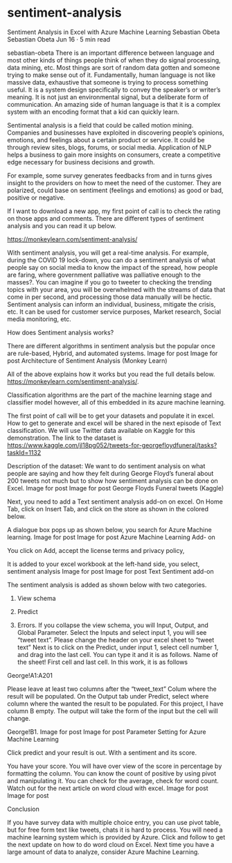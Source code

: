 # sentiment-analysis
Sentiment Analysis in Excel with Azure Machine Learning
Sebastian Obeta
Sebastian Obeta
Jun 16 · 5 min read

sebastian-obeta
There is an important difference between language and most other kinds of things people think of when they do signal processing, data mining, etc. Most things are sort of random data gotten and someone trying to make sense out of it. Fundamentally, human language is not like massive data, exhaustive that someone is trying to process something useful. It is a system design specifically to convey the speaker’s or writer’s meaning. It is not just an environmental signal, but a deliberate form of communication. An amazing side of human language is that it is a complex system with an encoding format that a kid can quickly learn.

Sentimental analysis is a field that could be called motion mining. Companies and businesses have exploited in discovering people’s opinions, emotions, and feelings about a certain product or service. It could be through review sites, blogs, forums, or social media. Application of NLP helps a business to gain more insights on consumers, create a competitive edge necessary for business decisions and growth.

For example, some survey generates feedbacks from and in turns gives insight to the providers on how to meet the need of the customer. They are polarized, could base on sentiment (feelings and emotions) as good or bad, positive or negative.

If I want to download a new app, my first point of call is to check the rating on those apps and comments. There are different types of sentiment analysis and you can read it up below.

https://monkeylearn.com/sentiment-analysis/

With sentiment analysis, you will get a real-time analysis. For example, during the COVID 19 lock-down, you can do a sentiment analysis of what people say on social media to know the impact of the spread, how people are faring, where government palliative was palliative enough to the masses?. You can imagine if you go to tweeter to checking the trending topics with your area, you will be overwhelmed with the streams of data that come in per second, and processing those data manually will be hectic. Sentiment analysis can inform an individual, business, mitigate the crisis, etc.
It can be used for customer service purposes, Market research, Social media monitoring, etc.

How does Sentiment analysis works?

There are different algorithms in sentiment analysis but the popular once are rule-based, Hybrid, and automated systems.
Image for post
Image for post
Architecture of Sentiment Analysis (Monkey Learn)

All of the above explains how it works but you read the full details below. https://monkeylearn.com/sentiment-analysis/.

Classification algorithms are the part of the machine learning stage and classifier model however, all of this embedded in its azure machine learning.

The first point of call will be to get your datasets and populate it in excel. How to get to generate and excel will be shared in the next episode of Text classification. We will use Twitter data available on Kaggle for this demonstration. The link to the dataset is https://www.kaggle.com/jl18pg052/tweets-for-georgefloydfuneral/tasks?taskId=1132

Description of the dataset: We want to do sentiment analysis on what people are saying and how they felt during George Floyd’s funeral about 200 tweets not much but to show how sentiment analysis can be done on Excel.
Image for post
Image for post
George Floyds Funeral tweets (Kaggle)

Next, you need to add a Text sentiment analysis add-on on excel. On Home Tab, click on Insert Tab, and click on the store as shown in the colored below.

A dialogue box pops up as shown below, you search for Azure Machine learning.
Image for post
Image for post
Azure Machine Learning Add- on

You click on Add, accept the license terms and privacy policy,

It is added to your excel workbook at the left-hand side, you select, sentiment analysis
Image for post
Image for post
Text Sentiment add-on

The sentiment analysis is added as shown below with two categories.

1. View schema

2. Predict

3. Errors.
If you collapse the view schema, you will Input, Output, and Global Parameter.
Select the Inputs and select input 1, you will see “tweet text”. Please change the header on your excel sheet to “tweet text”
Next is to click on the Predict, under input 1, select cell number 1, and drag into the last cell. You can type it and it is as follows.
Name of the sheet! First cell and last cell. In this work, it is as follows

George!A1:A201

Please leave at least two columns after the “tweet_text” Colum where the result will be populated.
On the Output tab under Predict, select where column where the wanted the result to be populated. For this project, I have column B empty. The output will take the form of the input but the cell will change.

George!B1.
Image for post
Image for post
Parameter Setting for Azure Machine Learning

Click predict and your result is out. With a sentiment and its score.

You have your score. You will have over view of the score in percentage by formatting the column. You can know the count of positive by using pivot and manipulating it. You can check for the average, check for word count. Watch out for the next article on word cloud with excel.
Image for post
Image for post

Conclusion

If you have survey data with multiple choice entry, you can use pivot table, but for free form text like tweets, chats it is hard to process. You will need a machine learning system which is provided by Azure. Click and follow to get the next update on how to do word cloud on Excel. Next time you have a large amount of data to analyze, consider Azure Machine Learning.
